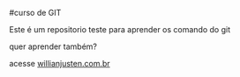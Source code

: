 #curso de GIT

Este é um repositorio teste para aprender os comando do git

quer aprender também?

acesse [willianjusten.com.br](http://willianjusten.com.br)